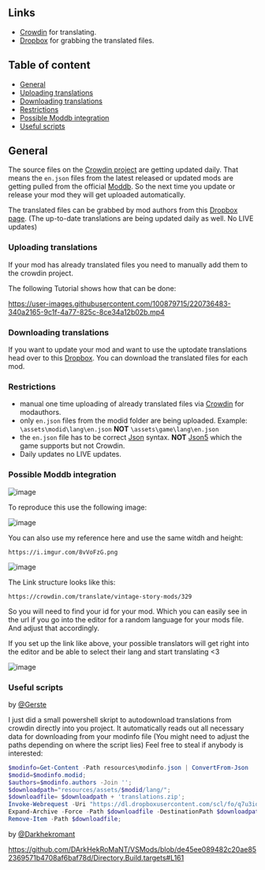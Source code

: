 ## Links

- [Crowdin](https://crowdin.com/project/vintage-story-mods) for translating.
- [Dropbox](https://www.dropbox.com/scl/fo/q7u3idxz3edsytki8n6m4/h?dl=0&rlkey=mc3xn22a49qwrjp5cmx1he0ay) for grabbing the translated files.

## Table of content

- [General](#general)
- [Uploading translations](#uploading-translations)
- [Downloading translations](#downloading-translations)
- [Restrictions](#restrictions)
- [Possible Moddb integration](#possible-moddb-integration)
- [Useful scripts](#useful-scripts)


## General

The source files on the [Crowdin project](https://crowdin.com/project/vintage-story-mods) are getting updated daily.
That means the `en.json` files from the latest released or updated mods are getting pulled from the official [Moddb](https://mods.vintagestory.at/).
So the next time you update or release your mod they will get uploaded automatically.

The translated files can be grabbed by mod authors from this [Dropbox page](https://www.dropbox.com/scl/fo/q7u3idxz3edsytki8n6m4/h?dl=0&rlkey=mc3xn22a49qwrjp5cmx1he0ay). (The up-to-date translations are being updated daily as well. No LIVE updates)

### Uploading translations

If your mod has already translated files you need to manually add them to the crowdin project.

The following Tutorial shows how that can be done:


https://user-images.githubusercontent.com/100879715/220736483-340a2165-9c1f-4a77-825c-8ce34a12b02b.mp4


### Downloading translations

If you want to update your mod and want to use the uptodate translations head over to this [Dropbox](https://www.dropbox.com/scl/fo/q7u3idxz3edsytki8n6m4/h?dl=0&rlkey=mc3xn22a49qwrjp5cmx1he0ay).
You can download the translated files for each mod.

### Restrictions

- manual one time uploading of already translated files via [Crowdin](https://crowdin.com/project/vintage-story-mods) for modauthors.
- only `en.json` files from the modid folder are being uploaded. Example: `\assets\modid\lang\en.json` **NOT** `\assets\game\lang\en.json`
- the `en.json` file has to be correct [Json](https://www.json.org/json-en.html) syntax. **NOT** [Json5](https://json5.org/) which the game supports but not Crowdin.
- Daily updates no LIVE updates.

### Possible Moddb integration
![image](https://github.com/AreYSerious/VintageTranslation/assets/100879715/130a33c4-ee7c-44e2-b0b5-f021474be71a)

To reproduce this use the following image:

![image](https://github.com/AreYSerious/VintageTranslation/assets/100879715/b744a853-6a4a-496a-9298-f90d6f510415)

You can also use my reference here and use the same witdh and height:

```https://i.imgur.com/8vVoFzG.png```

![image](https://github.com/AreYSerious/VintageTranslation/assets/100879715/fa3a8384-be23-41df-b11d-7bc894cd3746)

The Link structure looks like this:

```https://crowdin.com/translate/vintage-story-mods/329```

So you will need to find your id for your mod. Which you can easily see in the url if you go into the editor for a random language for your mods file. And adjust that accordingly.

If you set up the link like above, your possible translators will get right into the editor and be able to select their lang and start translating <3

![image](https://github.com/AreYSerious/VintageTranslation/assets/100879715/9a092a13-cb1d-435e-9da7-6097cac60031)



### Useful scripts

by [@Gerste](https://github.com/G3rste)

I just did a small powershell skript to autodownload translations from crowdin directly into you project.
It automatically reads out all necessary data for downloading from your modinfo file (You might need to adjust the paths depending on where the script lies)
Feel free to steal if anybody is interested:
```powershell
$modinfo=Get-Content -Path resources\modinfo.json | ConvertFrom-Json
$modid=$modinfo.modid;
$authors=$modinfo.authors -Join '';
$downloadpath="resources/assets/$modid/lang/";
$downloadfile= $downloadpath + 'translations.zip';
Invoke-Webrequest -Uri "https://dl.dropboxusercontent.com/scl/fo/q7u3idxz3edsytki8n6m4/h/$modid-$authors.zip?dl=1&rlkey=mc3xn22a49qwrjp5cmx1he0ay" -OutFile $downloadfile;
Expand-Archive -Force -Path $downloadfile -DestinationPath $downloadpath;
Remove-Item -Path $downloadfile; 
```

by [@Darkhekromant](https://github.com/DArkHekRoMaNT)

https://github.com/DArkHekRoMaNT/VSMods/blob/de45ee089482c20ae852369571b4708af6baf78d/Directory.Build.targets#L161
